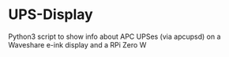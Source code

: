 # UPS-Display
Python3 script to show info about APC UPSes (via apcupsd) on a Waveshare e-ink display and a RPi Zero W
